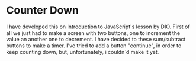 # Counter Down

I have developed this on Introduction to JavaScript's lesson by DIO. First of all we just had to make a screen with two buttons, one to increment the value an another one to decrement. I have decided to these sum/subtract buttons to make a timer. I've tried to add a button "continue", in order to keep counting down, but, unfortunately, i couldn`d make it yet.
